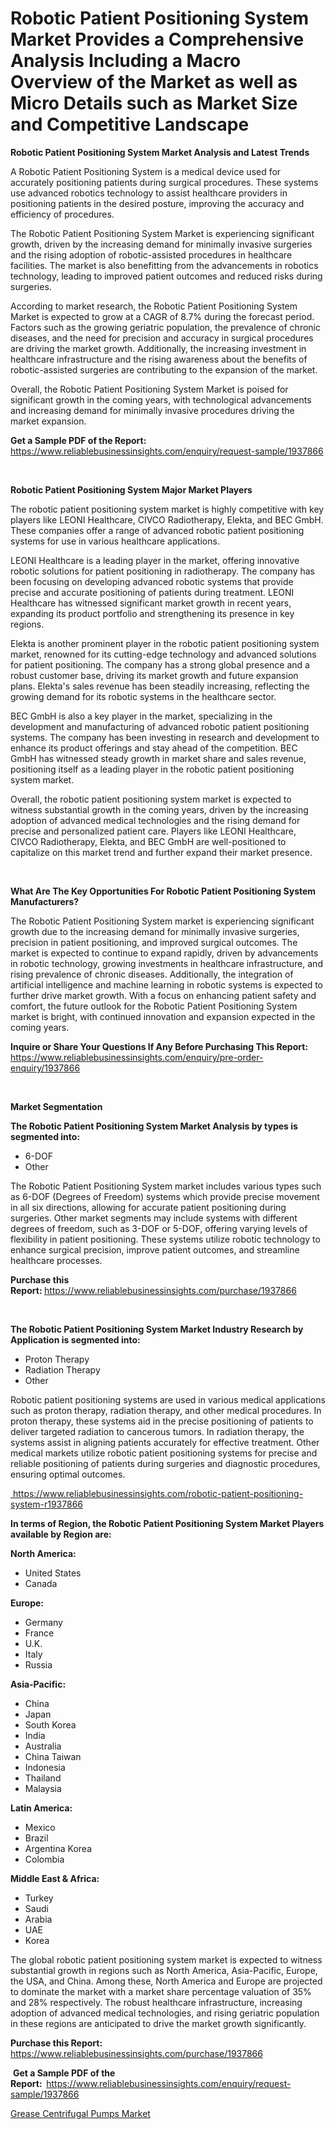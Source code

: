 <p><h1>Robotic Patient Positioning System Market Provides a Comprehensive Analysis Including a Macro Overview of the Market as well as Micro Details such as Market Size and Competitive Landscape</h1></p><p><strong>Robotic Patient Positioning System Market Analysis and Latest Trends</strong></p>
<p><p>A Robotic Patient Positioning System is a medical device used for accurately positioning patients during surgical procedures. These systems use advanced robotics technology to assist healthcare providers in positioning patients in the desired posture, improving the accuracy and efficiency of procedures. </p><p>The Robotic Patient Positioning System Market is experiencing significant growth, driven by the increasing demand for minimally invasive surgeries and the rising adoption of robotic-assisted procedures in healthcare facilities. The market is also benefitting from the advancements in robotics technology, leading to improved patient outcomes and reduced risks during surgeries.</p><p>According to market research, the Robotic Patient Positioning System Market is expected to grow at a CAGR of 8.7% during the forecast period. Factors such as the growing geriatric population, the prevalence of chronic diseases, and the need for precision and accuracy in surgical procedures are driving the market growth. Additionally, the increasing investment in healthcare infrastructure and the rising awareness about the benefits of robotic-assisted surgeries are contributing to the expansion of the market.</p><p>Overall, the Robotic Patient Positioning System Market is poised for significant growth in the coming years, with technological advancements and increasing demand for minimally invasive procedures driving the market expansion.</p></p>
<p><strong>Get a Sample PDF of the Report:&nbsp;</strong> <a href="https://www.reliablebusinessinsights.com/enquiry/request-sample/1937866">https://www.reliablebusinessinsights.com/enquiry/request-sample/1937866</a></p>
<p>&nbsp;</p>
<p><strong>Robotic Patient Positioning System Major Market Players</strong></p>
<p><p>The robotic patient positioning system market is highly competitive with key players like LEONI Healthcare, CIVCO Radiotherapy, Elekta, and BEC GmbH. These companies offer a range of advanced robotic patient positioning systems for use in various healthcare applications.</p><p>LEONI Healthcare is a leading player in the market, offering innovative robotic solutions for patient positioning in radiotherapy. The company has been focusing on developing advanced robotic systems that provide precise and accurate positioning of patients during treatment. LEONI Healthcare has witnessed significant market growth in recent years, expanding its product portfolio and strengthening its presence in key regions.</p><p>Elekta is another prominent player in the robotic patient positioning system market, renowned for its cutting-edge technology and advanced solutions for patient positioning. The company has a strong global presence and a robust customer base, driving its market growth and future expansion plans. Elekta's sales revenue has been steadily increasing, reflecting the growing demand for its robotic systems in the healthcare sector.</p><p>BEC GmbH is also a key player in the market, specializing in the development and manufacturing of advanced robotic patient positioning systems. The company has been investing in research and development to enhance its product offerings and stay ahead of the competition. BEC GmbH has witnessed steady growth in market share and sales revenue, positioning itself as a leading player in the robotic patient positioning system market.</p><p>Overall, the robotic patient positioning system market is expected to witness substantial growth in the coming years, driven by the increasing adoption of advanced medical technologies and the rising demand for precise and personalized patient care. Players like LEONI Healthcare, CIVCO Radiotherapy, Elekta, and BEC GmbH are well-positioned to capitalize on this market trend and further expand their market presence.</p></p>
<p>&nbsp;</p>
<p><strong>What Are The Key Opportunities For Robotic Patient Positioning System Manufacturers?</strong></p>
<p><p>The Robotic Patient Positioning System market is experiencing significant growth due to the increasing demand for minimally invasive surgeries, precision in patient positioning, and improved surgical outcomes. The market is expected to continue to expand rapidly, driven by advancements in robotic technology, growing investments in healthcare infrastructure, and rising prevalence of chronic diseases. Additionally, the integration of artificial intelligence and machine learning in robotic systems is expected to further drive market growth. With a focus on enhancing patient safety and comfort, the future outlook for the Robotic Patient Positioning System market is bright, with continued innovation and expansion expected in the coming years.</p></p>
<p><strong>Inquire or Share Your Questions If Any Before Purchasing This Report:</strong> <a href="https://www.reliablebusinessinsights.com/enquiry/pre-order-enquiry/1937866">https://www.reliablebusinessinsights.com/enquiry/pre-order-enquiry/1937866</a></p>
<p>&nbsp;</p>
<p><strong>Market Segmentation</strong></p>
<p><strong>The Robotic Patient Positioning System Market Analysis by types is segmented into:</strong></p>
<p><ul><li>6-DOF</li><li>Other</li></ul></p>
<p><p>The Robotic Patient Positioning System market includes various types such as 6-DOF (Degrees of Freedom) systems which provide precise movement in all six directions, allowing for accurate patient positioning during surgeries. Other market segments may include systems with different degrees of freedom, such as 3-DOF or 5-DOF, offering varying levels of flexibility in patient positioning. These systems utilize robotic technology to enhance surgical precision, improve patient outcomes, and streamline healthcare processes.</p></p>
<p><strong>Purchase this Report:&nbsp;</strong><a href="https://www.reliablebusinessinsights.com/purchase/1937866">https://www.reliablebusinessinsights.com/purchase/1937866</a></p>
<p>&nbsp;</p>
<p><strong>The Robotic Patient Positioning System Market Industry Research by Application is segmented into:</strong></p>
<p><ul><li>Proton Therapy</li><li>Radiation Therapy</li><li>Other</li></ul></p>
<p><p>Robotic patient positioning systems are used in various medical applications such as proton therapy, radiation therapy, and other medical procedures. In proton therapy, these systems aid in the precise positioning of patients to deliver targeted radiation to cancerous tumors. In radiation therapy, the systems assist in aligning patients accurately for effective treatment. Other medical markets utilize robotic patient positioning systems for precise and reliable positioning of patients during surgeries and diagnostic procedures, ensuring optimal outcomes.</p></p>
<p><a href="https://www.reliablebusinessinsights.com/robotic-patient-positioning-system-r1937866">&nbsp;https://www.reliablebusinessinsights.com/robotic-patient-positioning-system-r1937866</a></p>
<p><strong>In terms of Region, the Robotic Patient Positioning System Market Players available by Region are:</strong></p>
<p>
    <p> <strong> North America: </strong>
        <ul>
            <li>United States</li>
            <li>Canada</li>
        </ul>
        </p> 
    <p> <strong> Europe: </strong>
        <ul>
            <li>Germany</li>
            <li>France</li>
            <li>U.K.</li>
            <li>Italy</li>
            <li>Russia</li>
        </ul>
        </p> 
    <p> <strong> Asia-Pacific: </strong>
        <ul>
            <li>China</li>
            <li>Japan</li>
            <li>South Korea</li>
            <li>India</li>
            <li>Australia</li>
            <li>China Taiwan</li>
            <li>Indonesia</li>
            <li>Thailand</li>
            <li>Malaysia</li>
        </ul>
        </p> 
    <p> <strong> Latin America: </strong>
        <ul>
            <li>Mexico</li>
            <li>Brazil</li>
            <li>Argentina Korea</li>
            <li>Colombia</li>
        </ul>
        </p> 
    <p> <strong> Middle East & Africa: </strong>
        <ul>
            <li>Turkey</li>
            <li>Saudi</li>
            <li>Arabia</li>
            <li>UAE</li>
            <li>Korea</li>
        </ul>
    </p>
    </p>
<p><p>The global robotic patient positioning system market is expected to witness substantial growth in regions such as North America, Asia-Pacific, Europe, the USA, and China. Among these, North America and Europe are projected to dominate the market with a market share percentage valuation of 35% and 28% respectively. The robust healthcare infrastructure, increasing adoption of advanced medical technologies, and rising geriatric population in these regions are anticipated to drive the market growth significantly.</p></p>
<p><strong>Purchase this Report: </strong><a href="https://www.reliablebusinessinsights.com/purchase/1937866">https://www.reliablebusinessinsights.com/purchase/1937866</a></p>
<p>&nbsp;<strong>Get a Sample PDF of the Report:&nbsp;&nbsp;</strong><a href="https://www.reliablebusinessinsights.com/enquiry/request-sample/1937866">https://www.reliablebusinessinsights.com/enquiry/request-sample/1937866</a></p>
<p><strong></strong></p>
<p><p><a href="https://github.com/gikababa4/Market-Research-Report-List-1/blob/main/grease-centrifugal-pumps-market.md">Grease Centrifugal Pumps Market</a></p></p>